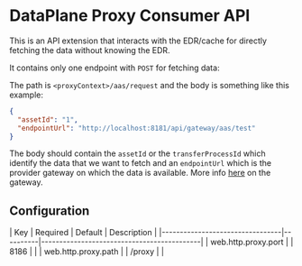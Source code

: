 # DataPlane Proxy Consumer API

This is an API extension that interacts with the EDR/cache for directly fetching the data
without knowing the EDR.

It contains only one endpoint with `POST` for fetching data:

The path is `<proxyContext>/aas/request` and the body is something like this example:

```json
{
  "assetId": "1",
  "endpointUrl": "http://localhost:8181/api/gateway/aas/test"
}
```

The body should contain the `assetId` or the `transferProcessId` which identify the data that we want to fetch
and an `endpointUrl` which is the provider gateway on which the data is available. More info [here](../edc-dataplane-proxy-provider-api/README.md) on the gateway.

## Configuration

| Key                             | Required | Default       | Description                |
|---------------------------------|----------|--------------------------------------------|
| web.http.proxy.port             |          | 8186          |                            |
| web.http.proxy.path             |          | /proxy        |                            |
